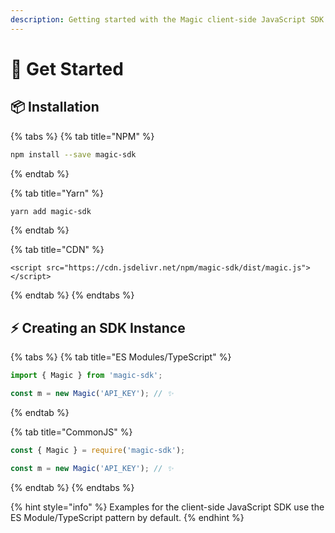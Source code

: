 ```yaml
---
description: Getting started with the Magic client-side JavaScript SDK
---
```


# 🚀 Get Started

## 📦 Installation

{% tabs %}
{% tab title="NPM" %}
```bash
npm install --save magic-sdk
```
{% endtab %}

{% tab title="Yarn" %}
```bash
yarn add magic-sdk
```
{% endtab %}

{% tab title="CDN" %}
```markup
<script src="https://cdn.jsdelivr.net/npm/magic-sdk/dist/magic.js"></script>
```
{% endtab %}
{% endtabs %}

## ⚡️ Creating an SDK Instance

{% tabs %}
{% tab title="ES Modules/TypeScript" %}
```typescript
import { Magic } from 'magic-sdk';

const m = new Magic('API_KEY'); // ✨
```
{% endtab %}

{% tab title="CommonJS" %}
```typescript
const { Magic } = require('magic-sdk');

const m = new Magic('API_KEY'); // ✨
```
{% endtab %}
{% endtabs %}

{% hint style="info" %}
Examples for the client-side JavaScript SDK use the ES Module/TypeScript pattern by default.
{% endhint %}

